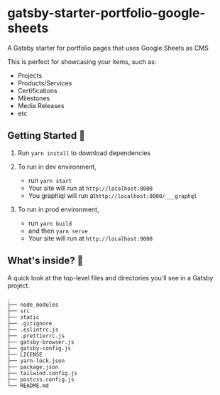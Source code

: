 # gatsby-starter-portfolio-google-sheets

A Gatsby starter for portfolio pages that uses Google Sheets as CMS

This is perfect for showcasing your items, such as:

- Projects
- Products/Services
- Certifications
- Milestones
- Media Releases
- etc

## Getting Started 🚀

1. Run `yarn install` to download dependencies
2. To run in dev environment,

   - run `yarn start`
   - Your site will run at `http://localhost:8000`
   - You graphiql will run at`http://localhost:8000/___graphql`

3. To run in prod environment,
   - run `yarn build`
   - and then `yarn serve`
   - Your site will run at `http://localhost:9000`

## What's inside? 🧐

A quick look at the top-level files and directories you'll see in a Gatsby project.

    .
    ├── node_modules
    ├── src
    ├── static
    ├── .gitignore
    ├── .eslintrc.js
    ├── .prettierrc.js
    ├── gatsby-browser.js
    ├── gatsby-config.js
    ├── LICENSE
    ├── yarn-lock.json
    ├── package.json
    ├── tailwind.config.js
    ├── postcss.config.js
    └── README.md

